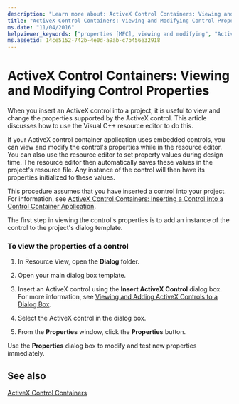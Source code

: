 ```yaml
---
description: "Learn more about: ActiveX Control Containers: Viewing and Modifying Control Properties"
title: "ActiveX Control Containers: Viewing and Modifying Control Properties"
ms.date: "11/04/2016"
helpviewer_keywords: ["properties [MFC], viewing and modifying", "ActiveX control containers [MFC], viewing and modifying properties", "resource editors, viewing and modifying ActiveX controls", "ActiveX controls [MFC], properties", "controls [MFC], properties"]
ms.assetid: 14ce5152-742b-4e0d-a9ab-c7b456e32918
---
```

# ActiveX Control Containers: Viewing and Modifying Control Properties

When you insert an ActiveX control into a project, it is useful to view and change the properties supported by the ActiveX control. This article discusses how to use the Visual C++ resource editor to do this.

If your ActiveX control container application uses embedded controls, you can view and modify the control's properties while in the resource editor. You can also use the resource editor to set property values during design time. The resource editor then automatically saves these values in the project's resource file. Any instance of the control will then have its properties initialized to these values.

This procedure assumes that you have inserted a control into your project. For information, see [ActiveX Control Containers: Inserting a Control Into a Control Container Application](inserting-a-control-into-a-control-container-application.md).

The first step in viewing the control's properties is to add an instance of the control to the project's dialog template.

### To view the properties of a control

1. In Resource View, open the **Dialog** folder.

1. Open your main dialog box template.

1. Insert an ActiveX control using the **Insert ActiveX Control** dialog box. For more information, see [Viewing and Adding ActiveX Controls to a Dialog Box](../windows/adding-editing-or-deleting-controls.md).

1. Select the ActiveX control in the dialog box.

1. From the **Properties** window, click the **Properties** button.

Use the **Properties** dialog box to modify and test new properties immediately.

## See also

[ActiveX Control Containers](activex-control-containers.md)
